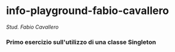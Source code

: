 # info-playground-fabio-cavallero

_Stud. Fabio Cavallero_

### Primo esercizio sull'utilizzo di una classe Singleton
